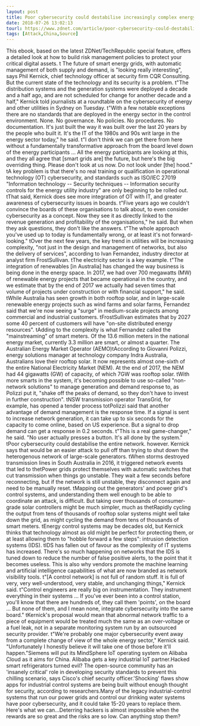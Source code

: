 ```yaml
---
layout: post
title: Poor cybersecurity could destabilise increasingly complex energy grids
date: 2018-07-26 13:02:13
tourl: https://www.zdnet.com/article/poor-cybersecurity-could-destabilise-increasingly-complex-energy-grids/
tags: [Attack,China,Source]
---
```

This ebook, based on the latest ZDNet/TechRepublic special feature, offers a detailed look at how to build risk management policies to protect your critical digital assets. t The future of smart energy grids, with automatic management of both supply and demand, is "looking really interesting", says Phil Kernick, chief technology officer at security firm CQR Consulting. But the current state of the technology and its security is a problem. t"The distribution systems and the generation systems were deployed a decade and a half ago, and are not scheduled for change for another decade and a half," Kernick told journalists at a roundtable on the cybersecurity of energy and other utilities in Sydney on Tuesday. t"With a few notable exceptions there are no standards that are deployed in the energy sector in the control environment. None. No governance. No policies. No procedures. No documentation. It's just built the way it was built over the last 20 years by the people who built it. It's the IT of the 1980s and 90s writ large in the energy sector today," he said. t"I don't think we can get there from here without a fundamentally transformative approach from the board level down of the energy participants ... All the energy participants are looking at this, and they all agree that [smart grids are] the future, but here's the big overriding thing. Please don't look at us now. Do not look under [the] hood." tA key problem is that there's no real training or qualification in operational technology (OT) cybersecurity, and standards such as ISO/IEC 27019 "Information technology -- Security techniques -- Information security controls for the energy utility industry" are only beginning to be rolled out. tThat said, Kernick does see more integration of OT with IT, and greater awareness of cybersecurity issues in boards. t"Five years ago we couldn't convince the boards of these organisations to talk about, to even consider cybersecurity as a concept. Now they see it as directly linked to the revenue generation and profitability of the organisations," he said. But when they ask questions, they don't like the answers. t"The whole approach you've used up to today is fundamentally wrong, or at least it's not forward-looking." tOver the next few years, the key trend in utilities will be increasing complexity, "not just in the design and management of networks, but also the delivery of services", according to Ivan Fernandez, industry director at analyst firm FrostSullivan. tThe electricity sector is a key example. t"The integration of renewables [in Australia] has changed the way business is being done in the energy space. In 2017, we had over 700 megawatts (MW) of renewable energy projects that became operational in the country, and we estimate that by the end of 2017 we actually had seven times that volume of projects under construction or with financial support," he said. tWhile Australia has seen growth in both rooftop solar, and in large-scale renewable energy projects such as wind farms and solar farms, Fernandez said that we're now seeing a "surge" in medium-scale projects among commercial and industrial customers. tFrostSullivan estimates that by 2027 some 40 percent of customers will have "on-site distributed energy resources". tAdding to the complexity is what Fernandez called the "mainstreaming" of smart meters. Of the 13.6 million meters in the national energy market, currently 3.3 million are smart, or almost a quarter. The Australian Energy Market Operator (AEMO)tAccording to Giovanni Polizzi, energy solutions manager at technology company Indra Australia, Australians love their rooftop solar. It now represents almost one-sixth of the entire National Electricity Market (NEM). At the end of 2017, the NEM had 44 gigawatts (GW) of capacity, of which 7GW was rooftop solar. tWith more smarts in the system, it's becoming possible to use so-called "non-network solutions" to manage generation and demand response to, as Polizzi put it, "shake off the peaks of demand, so they don't have to invest in further construction". tNSW transmission operator TransGrid, for example, has opened a tender process totPolizzi said that another advantage of demand management is the response time. If a signal is sent to increase network generation, it can take up to six seconds for the capacity to come online, based on US experience. But a signal to drop demand can get a response in 0.2 seconds. t"This is a real game-changer," he said. "No user actually presses a button. It's all done by the system." tPoor cybersecurity could destabilise the entire network. however. Kernick says that would be an easier attack to pull off than trying to shut down the heterogenous network of large-scale generators. tWhen storms destroyed transmission lines in South Australia in 2016, it triggered network events that led to thetPower grids protect themselves with automatic switches that cut transmission when things go unstable. They wait a few seconds before reconnecting, but if the network is still unstable, they disconnect again and need to be manually reset. tMapping out the generators' and power grid's control systems, and understanding them well enough to be able to coordinate an attack, is difficult. But taking over thousands of consumer-grade solar controllers might be much simpler, much as thetRapidly cycling the output from tens of thousands of rooftop solar systems might well take down the grid, as might cycling the demand from tens of thousands of smart meters. tEnergy control systems may be decades old, but Kernick thinks that technology almost as old might be perfect for protecting them, or at least allowing them to "hobble forward a few steps": intrusion detection systems (IDS). tIDS has fallen out of favour as the complexity of IT systems has increased. There's so much happening on networks that the IDS is tuned down to reduce the number of false positive alerts, to the point that it becomes useless. This is also why vendors promote the machine learning and artificial intelligence capabilities of what are now branded as network visibility tools. t"[A control network] is not full of random stuff. It is full of very, very well-understood, very stable, and unchanging things," Kernick said. t"Control engineers are really big on instrumentation. They instrument everything in their systems ... If you've ever been into a control station, you'll know that there are hundreds of, they call them 'points', on the board ... But none of them, and I mean none, integrate cybersecurity into the same board." tKernick's proposal would mean that abnormal network traffic to a piece of equipment would be treated much the same as an over-voltage or a fuel leak, not in a separate monitoring system run by an outsourced security provider. t"We're probably one major cybersecurity event away from a complete change of view of the whole energy sector," Kernick said. "Unfortunately I honestly believe it will take one of those before it'll happen."Siemens will put its MindSphere IoT operating system on Alibaba Cloud as it aims for China. Alibaba gets a key industrial IoT partner.Hacked smart refrigerators turned evil? The open-source community has an 'insanely critical' role in developing security standards to prevent this chilling scenario, says Cisco's chief security officer.'Shocking' flaws show apps for industrial control systems are being built without enough thought for security, according to researchers.Many of the legacy industrial-control systems that run our power grids and control our drinking water systems have poor cybersecurity, and it could take 15-20 years to replace them. Here's what we can...Deterring hackers is almost impossible when the rewards are so great and the risks are so low. Can anything stop them?